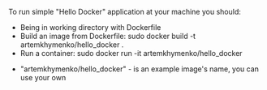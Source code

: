 To run simple "Hello Docker" application at your machine you should:
- Being in working directory with Dockerfile
- Build an image from Dockerfile:
    sudo docker build -t artemkhymenko/hello_docker .
- Run a container:
    sudo docker run -it artemkhymenko/hello_docker

* "artemkhymenko/hello_docker" - is an example image's name, you can use your own
